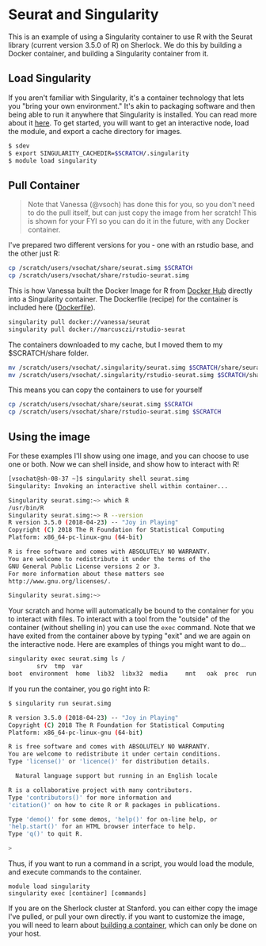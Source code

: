 # Seurat and Singularity

This is an example of using a Singularity container to use R with the Seurat library (current version 3.5.0 of R) on Sherlock. We do this by building a Docker container, and building a Singularity container from it.

## Load Singularity
If you aren't familiar with Singularity, it's a container technology that lets you "bring your own
environment." It's akin to packaging software and then being able to run it anywhere that Singularity
is installed. You can read more about it [here](https://singularityware.github.io). To get started,
you will want to get an interactive node, load the module, and export a cache directory for images.

```bash
$ sdev
$ export SINGULARITY_CACHEDIR=$SCRATCH/.singularity
$ module load singularity
```

## Pull Container

> Note that Vanessa (@vsoch) has done this for you, so you don't need to do the pull itself, but can just copy the image from her scratch! This is shown for your FYI so you can do it in the future, with any Docker container. 

I've prepared two different versions for you - one with an rstudio base, and the other just R:

```bash
cp /scratch/users/vsochat/share/seurat.simg $SCRATCH
cp /scratch/users/vsochat/share/rstudio-seurat.simg
```

This is how Vanessa built the Docker Image for R from [Docker Hub](https://hub.docker.com/r/library/vanessa/seurat/) directly into a Singularity container. The Dockerfile (recipe) for the container is included here ([Dockerfile](Dockerfile)).

```bash
singularity pull docker://vanessa/seurat
singularity pull docker://marcusczi/rstudio-seurat
```
 
The containers downloaded to my cache, but I moved them to my $SCRATCH/share folder.

```bash
mv /scratch/users/vsochat/.singularity/seurat.simg $SCRATCH/share/seurat.simg
mv /scratch/users/vsochat/.singularity/rstudio-seurat.simg $SCRATCH/share/rstudio-seurat.simg
```

This means you can copy the containers to use for yourself

```bash
cp /scratch/users/vsochat/share/seurat.simg $SCRATCH
cp /scratch/users/vsochat/share/rstudio-seurat.simg $SCRATCH
```

## Using the image
For these examples I'll show using one image, and you can choose to use one or both. Now we can shell inside, and show how to interact with R!

```bash
[vsochat@sh-08-37 ~]$ singularity shell seurat.simg 
Singularity: Invoking an interactive shell within container...

Singularity seurat.simg:~> which R
/usr/bin/R
Singularity seurat.simg:~> R --version
R version 3.5.0 (2018-04-23) -- "Joy in Playing"
Copyright (C) 2018 The R Foundation for Statistical Computing
Platform: x86_64-pc-linux-gnu (64-bit)

R is free software and comes with ABSOLUTELY NO WARRANTY.
You are welcome to redistribute it under the terms of the
GNU General Public License versions 2 or 3.
For more information about these matters see
http://www.gnu.org/licenses/.

Singularity seurat.simg:~> 
```

Your scratch and home will automatically be bound to the container for you to interact with
files. To interact with a tool from the "outside" of the container (without shelling in)
you can use the `exec` command. Note that we have exited from the container above by typing "exit" and we are again on the interactive node. Here are examples of things you might want to do...

```bash
singularity exec seurat.simg ls /
        srv  tmp  var
boot  environment  home  lib32	libx32	media	  mnt	oak  proc  run	 scratch  singularity  sys  usr
```

If you run the container, you go right into R:
```bash
$ singularity run seurat.simg 

R version 3.5.0 (2018-04-23) -- "Joy in Playing"
Copyright (C) 2018 The R Foundation for Statistical Computing
Platform: x86_64-pc-linux-gnu (64-bit)

R is free software and comes with ABSOLUTELY NO WARRANTY.
You are welcome to redistribute it under certain conditions.
Type 'license()' or 'licence()' for distribution details.

  Natural language support but running in an English locale

R is a collaborative project with many contributors.
Type 'contributors()' for more information and
'citation()' on how to cite R or R packages in publications.

Type 'demo()' for some demos, 'help()' for on-line help, or
'help.start()' for an HTML browser interface to help.
Type 'q()' to quit R.

> 
```

Thus, if you want to run a command in a script, you would load the module, and execute commands to the container.

```
module load singularity
singularity exec [container] [commands]
```

If you are on the Sherlock cluster at Stanford. you can either copy the image I've pulled, or pull your own directly. if you want to customize the image, you will need to learn about
[building a container](https://www.sylabs.io/guides/2.5.1/user-guide/build_a_container.html), which can only be done on your host.
